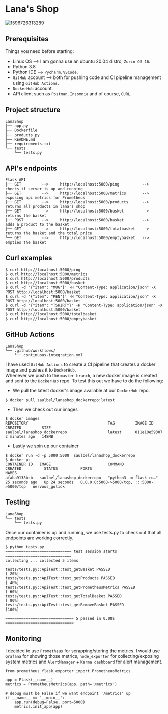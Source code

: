 # Lana's Shop
![1596726313289](https://user-images.githubusercontent.com/97754610/149635896-75c064af-ea96-43c1-b481-e1ab8b463dad.jpg)

## Prerequisites
Things you need before starting:
* Linux OS --> I am gonna use an ubuntu 20.04 distro, `Zorin OS 16`.
* Python 3.8
* Python IDE --> `Pycharm`, `VSCode`.
* `GitHub` account --> both for pushing code and CI pipeline management using `GitHub Actions`.
* `DockerHub` account.
* API client such as `Postman`, `Insomnia` and of course, `CURL`.

## Project structure
```
LanaShop
├── app.py
├── Dockerfile
├── products.py
├── README.md
├── requirements.txt
└── tests
    └── tests.py
```

## API's endpoints
```
Flask API
├── GET         -->     http://localhost:5000/ping          -->      checks if server is up and running
├── GET         -->     http://localhost:5000/metrics       -->      exposing api metrics for Prometheus 
├── GET         -->     http://localhost:5000/products      -->      returns all products in lana's shop
├── GET         -->     http://localhost:5000/basket        -->      returns the basket
├── POST        -->     http://localhost:5000/basket        -->      adds a product to the basket
├── GET         -->     http://localhost:5000/totalbasket   -->      returns the basket and the total price
└── GET         -->     http://localhost:5000/emptybasket   -->      empties the basket   
```

## Curl examples
```
$ curl http://localhost:5000/ping
$ curl http://localhost:5000/metrics
$ curl http://localhost:5000/products
$ curl http://localhost:5000/basket
$ curl -d '{"item": "MUG"}' -H "Content-Type: application/json" -X POST http://localhost:5000/basket
$ curl -d '{"item": "PEN"}' -H "Content-Type: application/json" -X POST http://localhost:5000/basket
$ curl -d '{"item": "TSHIRT"}' -H "Content-Type: application/json" -X POST http://localhost:5000/basket
$ curl http://localhost:5000/totalbasket
$ curl http://localhost:5000/emptybasket
```

## GitHub Actions
```
LanaShop
└── .github/workflows/
    └── continuous-integration.yml
```
I have used `GitHub Actions` to create a CI pipeline that creates a docker image and pushes it to `DockerHub`.<br/>
Whenever we push to the `master branch`, a new docker image is created and sent to the `DockerHub` repo.
To test this out we have to do the following: <br/>
- We pull the latest docker's image available at our `DockerHub` repo.
```
$ docker pull saulbel/lanashop_dockerrepo:latest
```
- Then we check out our images
```
$ docker images
REPOSITORY                                   TAG         IMAGE ID       CREATED         SIZE
saulbel/lanashop_dockerrepo                  latest      011e10e59307   2 minutes ago   148MB
```
- Lastly we spin up our container
```
$ docker run -d -p 5000:5000  saulbel/lanashop_dockerrepo
$ docker ps
CONTAINER ID   IMAGE                         COMMAND                  CREATED          STATUS          PORTS                                       NAMES
afaba9138bcb   saulbel/lanashop_dockerrepo   "python3 -m flask ru…"   25 seconds ago   Up 24 seconds   0.0.0.0:5000->5000/tcp, :::5000->5000/tcp   nervous_golick
```

## Testing
```
LanaShop
└── tests
    └── tests.py
```
Once our container is up and running, we use tests.py to check out that all endpoints are working correctly.
```
$ python tests.py 
============================= test session starts =============================
collecting ... collected 5 items

tests/tests.py::ApiTest::test_getBasket PASSED                           [ 20%]
tests/tests.py::ApiTest::test_getProducts PASSED                         [ 40%]
tests/tests.py::ApiTest::test_getPrometheusMetrics PASSED                [ 60%]
tests/tests.py::ApiTest::test_getTotalBasket PASSED                      [ 80%]
tests/tests.py::ApiTest::test_getRemoveBasket PASSED                        [100%]

============================== 5 passed in 0.08s ==============================
```

## Monitoring
I decided to use `Prometheus` for scrapping/storing the metrics. I would use `Grafana` for showing those metrics, `node_exporter` for collecting/exposing system metrics and `AlertManager` + `Karma dashboard` for alert management.
```
from prometheus_flask_exporter import PrometheusMetrics

app = Flask(__name__)
metrics = PrometheusMetrics(app, path='/metrics')

# debug must be False if we want endpoint '/metrics' up 
if __name__ == '__main__':
    app.run(debug=False, port=5000)
    metrics.init_app(app)
```
